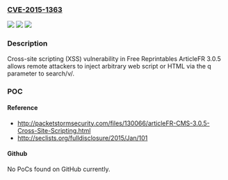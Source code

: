 ### [CVE-2015-1363](https://cve.mitre.org/cgi-bin/cvename.cgi?name=CVE-2015-1363)
![](https://img.shields.io/static/v1?label=Product&message=n%2Fa&color=blue)
![](https://img.shields.io/static/v1?label=Version&message=n%2Fa&color=blue)
![](https://img.shields.io/static/v1?label=Vulnerability&message=n%2Fa&color=brighgreen)

### Description

Cross-site scripting (XSS) vulnerability in Free Reprintables ArticleFR 3.0.5 allows remote attackers to inject arbitrary web script or HTML via the q parameter to search/v/.

### POC

#### Reference
- http://packetstormsecurity.com/files/130066/articleFR-CMS-3.0.5-Cross-Site-Scripting.html
- http://seclists.org/fulldisclosure/2015/Jan/101

#### Github
No PoCs found on GitHub currently.

